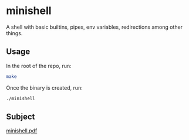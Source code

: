 # minishell
A shell with basic builtins, pipes, env variables, redirections among other things.

## Usage

In the root of the repo, run:
```bash
make
```

Once the binary is created, run:
```bash
./minishell
```

## Subject
[minishell.pdf](https://github.com/pnielly/minishell/files/8933903/minishell.pdf)
